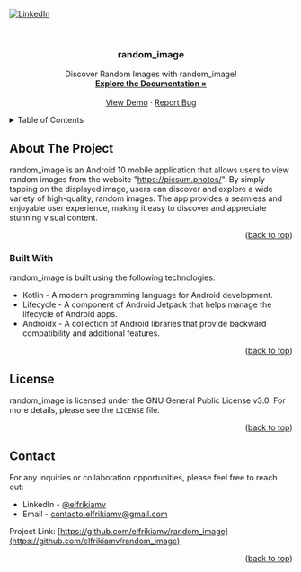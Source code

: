 <a name="readme-top"></a>

<!-- PROJECT SHIELDS -->
[![LinkedIn][linkedin-shield]][linkedin-url]

<!-- PROJECT LOGO -->
<br />
<p align="center">
  <h3 align="center">random_image</h3>
  <p align="center">
    Discover Random Images with random_image!
    <br />
    <a href="https://github.com/elfrikiamv/random_image"><strong>Explore the Documentation »</strong></a>
    <br />
    <br />
    <a href="http://elfrikiamv.tech/random-image/">View Demo</a>
    ·
    <a href="https://github.com/elfrikiamv/random_image/issues/">Report Bug</a>
  </p>
</p>

<!-- TABLE OF CONTENTS -->
<details>
  <summary>Table of Contents</summary>
  <ol>
    <li>
      <a href="#about-the-project">About The Project</a>
      <ul>
        <li><a href="#built-with">Built With</a></li>
      </ul>
    </li>
    <li><a href="#license">License</a></li>
    <li><a href="#contact">Contact</a></li>
  </ol>
</details>

<!-- ABOUT THE PROJECT -->
## About The Project

random_image is an Android 10 mobile application that allows users to view random images from the website "https://picsum.photos/". By simply tapping on the displayed image, users can discover and explore a wide variety of high-quality, random images. The app provides a seamless and enjoyable user experience, making it easy to discover and appreciate stunning visual content.

<p align="right">(<a href="#readme-top">back to top</a>)</p>

### Built With

random_image is built using the following technologies:

* Kotlin - A modern programming language for Android development.
* Lifecycle - A component of Android Jetpack that helps manage the lifecycle of Android apps.
* Androidx - A collection of Android libraries that provide backward compatibility and additional features.

<p align="right">(<a href="#readme-top">back to top</a>)</p>

<!-- LICENSE -->
## License

random_image is licensed under the GNU General Public License v3.0. For more details, please see the `LICENSE` file.

<p align="right">(<a href="#readme-top">back to top</a>)</p>

<!-- CONTACT -->
## Contact

For any inquiries or collaboration opportunities, please feel free to reach out:

* LinkedIn - [@elfrikiamv](https://www.linkedin.com/in/elfrikiamv/)
* Email - contacto.elfrikiamv@gmail.com

Project Link: [https://github.com/elfrikiamv/random_image](https://github.com/elfrikiamv/random_image)

<p align="right">(<a href="#readme-top">back to top</a>)</p>

<!-- MARKDOWN LINKS & IMAGES -->
<!-- https://www.markdownguide.org/basic-syntax/#reference-style-links -->
[linkedin-shield]: https://img.shields.io/badge/-LinkedIn-black.svg?style=for-the-badge&logo=linkedin&colorB=555
[linkedin-url]: https://www.linkedin.com/in/elfrikiamv/

